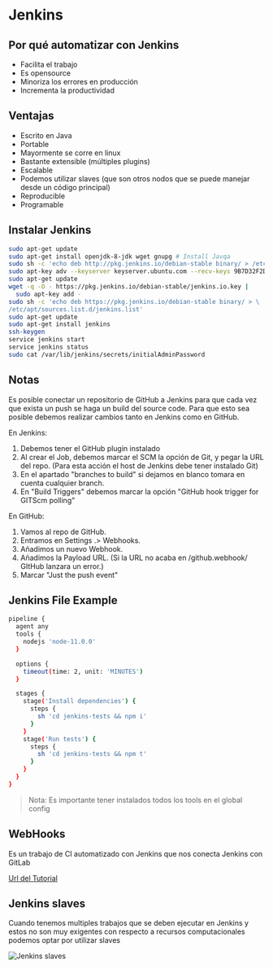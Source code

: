 # Jenkins

## Por qué automatizar con Jenkins

- Facilita el trabajo
- Es opensource
- Minoriza los errores en producción
- Incrementa la productividad

## Ventajas

- Escrito en Java
- Portable
- Mayormente se corre en linux
- Bastante extensible (múltiples plugins)
- Escalable
- Podemos utilizar slaves (que son otros nodos que se puede manejar desde un código principal)
- Reproducible
- Programable

## Instalar Jenkins

~~~bash
sudo apt-get update
sudo apt-get install openjdk-8-jdk wget gnupg # Install Javqa
sudo sh -c 'echo deb http://pkg.jenkins.io/debian-stable binary/ > /etc/apt/sources.list.d/jenkins.list'
sudo apt-key adv --keyserver keyserver.ubuntu.com --recv-keys 9B7D32F2D50582E6
sudo apt-get update
wget -q -O - https://pkg.jenkins.io/debian-stable/jenkins.io.key | 
  sudo apt-key add -
sudo sh -c 'echo deb https://pkg.jenkins.io/debian-stable binary/ > \
/etc/apt/sources.list.d/jenkins.list'
sudo apt-get update
sudo apt-get install jenkins
ssh-keygen
service jenkins start
service jenkins status
sudo cat /var/lib/jenkins/secrets/initialAdminPassword
~~~

## Notas

Es posible conectar un repositorio de GitHub a Jenkins para que cada vez que exista un push se haga un build del source code. Para que esto sea posible debemos realizar cambios tanto en Jenkins como en GitHub.

En Jenkins:

1. Debemos tener el GitHub plugin instalado
2. Al crear el Job, debemos marcar el SCM la opción de Git, y pegar la URL del repo. (Para esta acción el host de Jenkins debe tener instalado Git)
3. En el apartado "branches to build" si dejamos en blanco tomara en cuenta cualquier branch.
4. En "Build Triggers" debemos marcar la opción "GitHub hook trigger for GITScm polling"

En GitHub:

1. Vamos al repo de GitHub.
2. Entramos en Settings .> Webhooks.
3. Añadimos un nuevo Webhook.
4. Añadimos la Payload URL. (Si la URL no acaba en /github.webhook/ GItHub lanzara un error.)
5. Marcar "Just the push event"

## Jenkins File Example

~~~bash
pipeline {
  agent any
  tools {
    nodejs 'node-11.0.0'
  }

  options {
    timeout(time: 2, unit: 'MINUTES')
  }

  stages {
    stage('Install dependencies') {
      steps {
        sh 'cd jenkins-tests && npm i'
      }
    }
    stage('Run tests') {
      steps {
        sh 'cd jenkins-tests && npm t'
      }
    }
  }
}
~~~

> Nota: Es importante tener instalados todos los tools en el global config

## WebHooks

Es un trabajo de CI automatizado con Jenkins que nos conecta Jenkins con GitLab

[Url del Tutorial](https://hevodata.com/learn/gitlab-webhook-jenkins-integration/#method2)

## Jenkins slaves

Cuando tenemos multiples trabajos que se deben ejecutar en Jenkins y estos no son muy exigentes con respecto a recursos computacionales podemos optar por utilizar slaves

![Jenkins slaves](https://static.platzi.com/media/user_upload/configurando%20un%20Slaves-4eecf814-e22b-4707-a2a9-3455b2a2b812.jpg)
